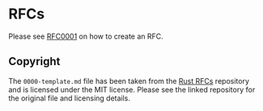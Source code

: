 # RFCs

Please see [RFC0001](text/0001-adopt-rfc-process.md) on how to create an RFC.


## Copyright

The `0000-template.md` file has been taken from the [Rust RFCs](https://github.com/rust-lang/rfcs) repository and is licensed under the MIT license. Please see the linked repository for the original file and licensing details.
